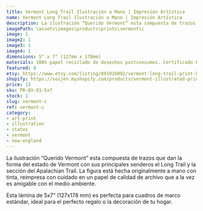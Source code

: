 ```yaml
---
title: Vermont Long Trail Ilustración a Mano | Impresión Artística
name: Vermont Long Trail Ilustración a Mano | Impresión Artística
description: La ilustración “Querido Vermont” esta compuesta de trazos que dan la forma del estado de Vermont con sus principales senderos el Long Trail y la sección del Apalachian Trail. Hecha originalmente a mano con tinta, reimpresa con cuidado en un papel de calidad de archivo que a la vez es amigable con el medio ambiente.
imagePath: \assets\images\products\prints\vermont\c
image: 1
image2: 1
image3: 1
image4: 1
dimensions: 5" x 7" (127mm x 178mm)
materials: 100% papel reciclado de desechos postconsumos. Certificado FSC.
featured: 0
etsy: https://www.etsy.com/listing/891016092/vermont-long-trail-print-hand
shopify: https://soijen.myshopify.com/products/vermont-illustrated-print
price: 13
sku: PR-QV-01-5x7
stock: 1
slug: vermont-c
ref: vermont-c
category:
- art-print
- illustration
- states
- vermont
- new-england
---
```

La ilustración “Querido Vermont” esta compuesta de trazos que dan la forma del estado de Vermont con sus principales senderos el Long Trail y la sección del Apalachian Trail. La figura está hecha originalmente a mano con tinta, reimpresa con cuidado en un papel de calidad de archivo que a la vez es amigable con el medio ambiente.

Esta lámina de 5x7” (127x178 mm) es perfecta para cuadros de marco estándar, ideal para el perfecto regalo o la decoración de tu hogar.
